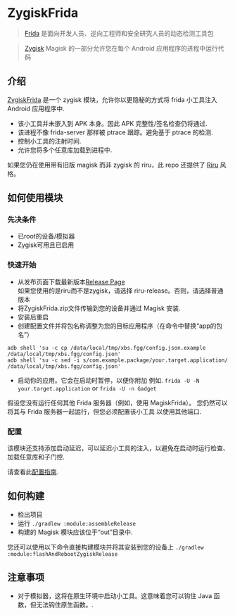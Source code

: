 # ZygiskFrida

> [Frida](https://frida.re) 是面向开发人员、逆向工程师和安全研究人员的动态检测工具包

> [Zygisk](https://github.com/topjohnwu/Magisk) Magisk 的一部分允许您在每个 Android 应用程序的进程中运行代码


## 介绍

[ZygiskFrida](README.md) 是一个 zygisk 模块，允许你以更隐秘的方式将 frida 小工具注入 Android 应用程序中.

- 该小工具并未嵌入到 APK 本身。因此 APK 完整性/签名检查仍将通过.
- 该进程不像 frida-server 那样被 ptrace 跟踪。避免基于 ptrace 的检测.
- 控制小工具的注射时间.
- 允许您将多个任意库加载到进程中.

如果您仍在使用带有旧版 magisk 而非 zygisk 的 riru，此 repo 还提供了 [Riru](https://github.com/RikkaApps/Riru) 风格。

## 如何使用模块

### 先决条件
- 已root的设备/模拟器
- Zygisk可用且已启用

### 快速开始
- 从发布页面下载最新版本[Release Page](https://github.com/lwjjike/ZygiskFrida/releases)\
  如果您使用的是riru而不是zygisk，请选择 riru-release。否则，请选择普通版本
- 将ZygiskFrida.zip文件传输到您的设备并通过 Magisk 安装.
- 安装后重启
- 创建配置文件并将包名称调整为您的目标应用程序（在命令中替换“app的包名”）
```shell
adb shell 'su -c cp /data/local/tmp/xbs.fgg/config.json.example /data/local/tmp/xbs.fgg/config.json'
adb shell 'su -c sed -i s/com.example.package/your.target.application/ /data/local/tmp/xbs.fgg/config.json'
```
- 启动你的应用。它会在启动时暂停，以便你附加
  例如. `frida -U -N your.target.application` or `frida -U -n Gadget`

假设您没有运行任何其他 Frida 服务器（例如，使用 MagiskFrida）。
您仍然可以将其与 Frida 服务器一起运行，但您必须配置该小工具
以使用其他端口.

### 配置

该模块还支持添加启动延迟，可以延迟小工具的注入，以避免在启动时运行检查、加载任意库和子门控.

请查看此[配置指南](docs/advanced_config.md).

## 如何构建

- 检出项目
- 运行 `./gradlew :module:assembleRelease`
- 构建的 Magisk 模块应该位于“out”目录中.

您还可以使用以下命令直接构建模块并将其安装到您的设备上 `./gradlew :module:flashAndRebootZygiskRelease`

## 注意事项

- 对于模拟器，这将在原生环境中启动小工具。这意味着您可以钩住 Java 函数，但无法钩住原生函数。.


